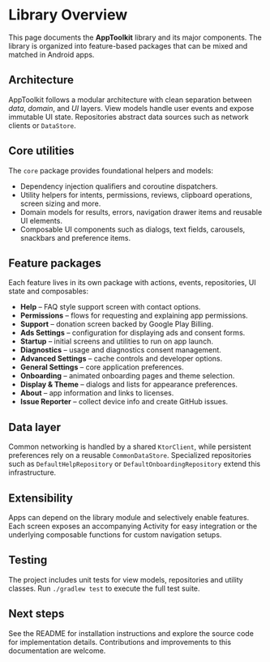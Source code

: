 # Library Overview

This page documents the **AppToolkit** library and its major components. The library is organized into feature-based packages that can be mixed and matched in Android apps.

## Architecture

AppToolkit follows a modular architecture with clean separation between *data*, *domain*, and *UI* layers. View models handle user events and expose immutable UI state. Repositories abstract data sources such as network clients or `DataStore`.

## Core utilities

The `core` package provides foundational helpers and models:

- Dependency injection qualifiers and coroutine dispatchers.
- Utility helpers for intents, permissions, reviews, clipboard operations, screen sizing and more.
- Domain models for results, errors, navigation drawer items and reusable UI elements.
- Composable UI components such as dialogs, text fields, carousels, snackbars and preference items.

## Feature packages

Each feature lives in its own package with actions, events, repositories, UI state and composables:

- **Help** – FAQ style support screen with contact options.
- **Permissions** – flows for requesting and explaining app permissions.
- **Support** – donation screen backed by Google Play Billing.
- **Ads Settings** – configuration for displaying ads and consent forms.
- **Startup** – initial screens and utilities to run on app launch.
- **Diagnostics** – usage and diagnostics consent management.
- **Advanced Settings** – cache controls and developer options.
- **General Settings** – core application preferences.
- **Onboarding** – animated onboarding pages and theme selection.
- **Display & Theme** – dialogs and lists for appearance preferences.
- **About** – app information and links to licenses.
- **Issue Reporter** – collect device info and create GitHub issues.

## Data layer

Common networking is handled by a shared `KtorClient`, while persistent preferences rely on a reusable `CommonDataStore`. Specialized repositories such as `DefaultHelpRepository` or `DefaultOnboardingRepository` extend this infrastructure.

## Extensibility

Apps can depend on the library module and selectively enable features. Each screen exposes an accompanying Activity for easy integration or the underlying composable functions for custom navigation setups.

## Testing

The project includes unit tests for view models, repositories and utility classes. Run `./gradlew test` to execute the full test suite.

## Next steps

See the README for installation instructions and explore the source code for implementation details. Contributions and improvements to this documentation are welcome.
